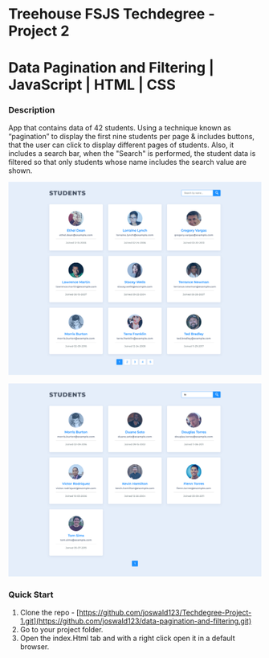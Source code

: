 # Treehouse FSJS Techdegree - Project 2

# Data Pagination and Filtering | JavaScript | HTML | CSS 

### Description

App that contains data of 42 students. Using a technique known as “pagination” to display the first nine students per page & includes buttons, that the user can click to display different pages of students. Also, it includes a search bar, when the "Search" is performed, the student data is filtered so that only students whose name includes the search value are shown.

![Page Screen](/examples/screenshot_1.png)

![Page Screen](/examples/screenshot_2.png)

### Quick Start
1. Clone the repo - [https://github.com/joswald123/Techdegree-Project-1.git](https://github.com/joswald123/data-pagination-and-filtering.git)
2. Go to your project folder.
3. Open the index.Html tab and with a right click open it in a default browser.
